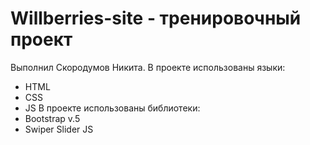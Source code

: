 # Willberries-site - тренировочный проект
Выполнил Скородумов Никита.
В проекте использованы языки:
- HTML
- CSS
- JS
В проекте использованы библиотеки:
- Bootstrap v.5
- Swiper Slider JS

